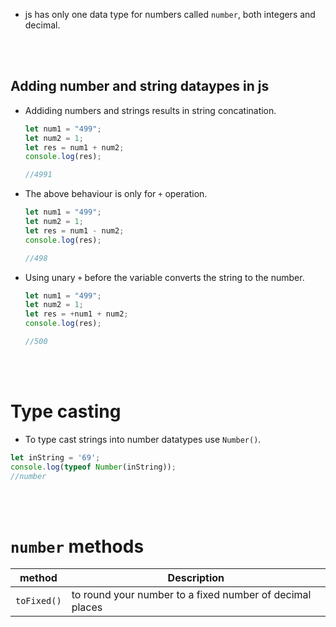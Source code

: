 - js has only one data type for numbers called `number`, both integers and decimal.


<br>
<br>

## Adding number and string dataypes in js

- Addiding numbers and strings results in string concatination.
    ```js
    let num1 = "499";
    let num2 = 1;
    let res = num1 + num2;
    console.log(res); 

    //4991
    ```
- The above behaviour is only for `+` operation.

    ```js
    let num1 = "499";
    let num2 = 1;
    let res = num1 - num2;
    console.log(res); 

    //498
    ```
- Using unary `+` before the variable converts the string to the number.

    ```js
    let num1 = "499";
    let num2 = 1;
    let res = +num1 + num2;
    console.log(res); 

    //500
    ```

<br>
<br>

# Type casting 

- To type cast strings into number datatypes use `Number()`.

```js
let inString = '69';
console.log(typeof Number(inString)); 
//number
```

<br>
<br>


# `number` methods

| method | Description |
|---|---|
| `toFixed()` | to round your number to a fixed number of decimal places |


<br>
<br>



